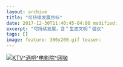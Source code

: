 ```yaml
---
layout: archive
title: "可持续发展目标"
date: 2017-12-30T11:40:45-04:00 modified: 
excerpt: "可持续发展，含＂生态文明＂倡议" 
tags: []
image: feature: 300x200.gif teaser:
---
```

<html>
<head></head>
<body>
<div class='tableauPlaceholder' 
id='viz1514909083045' 
style='position: relative'>
<noscript><a href='#'>
<img alt='KTV^酒吧^电影院^网咖 '
 src='https:&#47;&#47;public.tableau.com&#47;static&#47;images&#47;Z9&#47;Z9KCTXM8D&#47;1_rss.png' 
 style='border: none' />
 </a>
 </noscript>
 <object class='tableauViz'  style='display:none;'>
 <param name='host_url' value='https%3A%2F%2Fpublic.tableau.com%2F' />
 <param name='embed_code_version' value='3' /> 
 <param name='path' value='shared&#47;Z9KCTXM8D' /> 
 <param name='toolbar' value='yes' />
 <param name='static_image' value='https:&#47;&#47;public.tableau.com&#47;static&#47;images&#47;Z9&#47;Z9KCTXM8D&#47;1.png' /> 
 <param name='animate_transition' value='yes' />
 <param name='display_static_image' value='yes' />
 <param name='display_spinner' value='yes' />
 <param name='display_overlay' value='yes' />
 <param name='display_count' value='yes' />
 <param name='filter' value='publish=yes' />
 </object></div>                <script type='text/javascript'>                    var divElement = document.getElementById('viz1514909083045');                    var vizElement = divElement.getElementsByTagName('object')[0];                    vizElement.style.width='1016px';vizElement.style.height='991px';                    var scriptElement = document.createElement('script');                    scriptElement.src = 'https://public.tableau.com/javascripts/api/viz_v1.js';                    vizElement.parentNode.insertBefore(scriptElement, vizElement);                </script>  
</body>
 </html>


